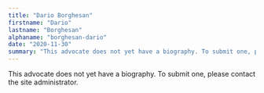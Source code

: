 ```yaml
---
title: "Dario Borghesan"
firstname: "Dario"
lastname: "Borghesan"
alphaname: "borghesan-dario"
date: "2020-11-30"
summary: "This advocate does not yet have a biography. To submit one, please contact the site administrator."
---
```

This advocate does not yet have a biography. To submit one, please contact the site administrator.

